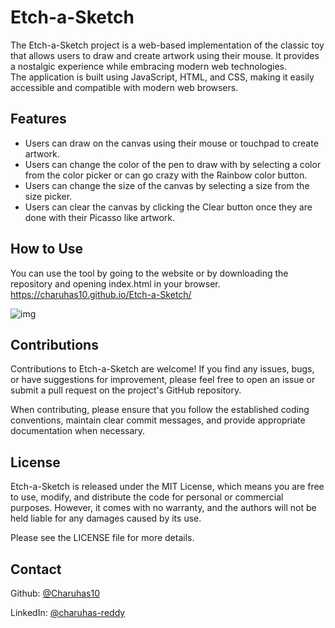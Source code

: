 # Etch-a-Sketch

The Etch-a-Sketch project is a web-based implementation of the classic toy that allows users to draw and create artwork using their mouse. It provides a nostalgic experience while embracing modern web technologies.
<br>
The application is built using JavaScript, HTML, and CSS, making it easily accessible and compatible with modern web browsers.

## Features

- Users can draw on the canvas using their mouse or touchpad to create artwork.
- Users can change the color of the pen to draw with by selecting a color from the color picker or can go crazy with the Rainbow color button.
- Users can change the size of the canvas by selecting a size from the size picker.
- Users can clear the canvas by clicking the Clear button once they are done with their Picasso like artwork.

## How to Use

You can use the tool by going to the website or by downloading the repository and opening index.html in your browser.
<br>
https://charuhas10.github.io/Etch-a-Sketch/


![img](https://github.com/Charuhas10/Etch-a-Sketch/assets/72398218/d00d8e8a-996d-44a5-b0e5-3f1aabaef392)


## Contributions

Contributions to Etch-a-Sketch are welcome! If you find any issues, bugs, or have suggestions for improvement, please feel free to open an issue or submit a pull request on the project's GitHub repository.

When contributing, please ensure that you follow the established coding conventions, maintain clear commit messages, and provide appropriate documentation when necessary.

## License

Etch-a-Sketch is released under the MIT License, which means you are free to use, modify, and distribute the code for personal or commercial purposes. However, it comes with no warranty, and the authors will not be held liable for any damages caused by its use.

Please see the LICENSE file for more details.

## Contact

Github: [@Charuhas10](https://github.com/Charuhas10)

LinkedIn: [@charuhas-reddy](https://www.linkedin.com/in/charuhas-reddy-ab6409228/)
